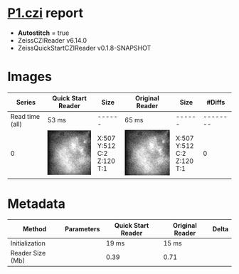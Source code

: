 # [P1.czi](https://zenodo.org/record/7254229/files/P1.czi) report
 - **Autostitch** = true
 - ZeissCZIReader v6.14.0
 - ZeissQuickStartCZIReader v0.1.8-SNAPSHOT

# Images 

| Series            | Quick Start Reader | Size | Original Reader | Size | #Diffs |
|-------------------|--------------------|------|-----------------|------|--------|
| Read time (all)   |53 ms|------|65 ms|------|--------|
|0|![P1.quick_true.flat_true.stitch_true.series_0.jpg](P1/P1.quick_true.flat_true.stitch_true.series_0.jpg)|X:507<br>Y:512<br>C:2<br>Z:120<br>T:1|![P1.quick_false.flat_true.stitch_true.series_0.jpg](P1/P1.quick_false.flat_true.stitch_true.series_0.jpg)|X:507<br>Y:512<br>C:2<br>Z:120<br>T:1|0|

# Metadata

|  Method            | Parameters       | Quick Start Reader | Original Reader | Delta  |
| -------------------|------------------|--------------------|-----------------|------- |
| Initialization     |                  |19 ms|15 ms|        |
| Reader Size (Mb)     |                  |0.39|0.71|        |
